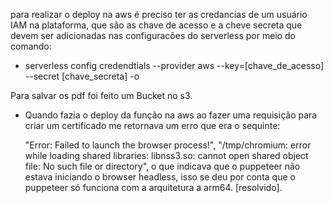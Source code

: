 para realizar o deploy na aws é preciso ter as credancias de um usuário IAM na plataforma, que
são as chave de acesso e a cheve secreta que devem ser adicionadas nas configuracões do
serverless por meio do comando:

- serverless config credendtials --provider aws --key=[chave_de_acesso] --secret [chave_secreta] -o

Para salvar os pdf foi feito um Bucket no s3.

- Quando fazia o deploy da função na aws ao fazer uma requisição para criar um certificado
  me retornava um erro que era o sequinte:

  "Error: Failed to launch the browser process!",
  "/tmp/chromium: error while loading shared libraries: libnss3.so: cannot open shared object file: No such file or directory",
  o que indicava que o puppeteer não estava iniciando o browser headless, isso se deu por conta
  que o puppeteer só funciona com a arquitetura a arm64.
  [resolvido].
